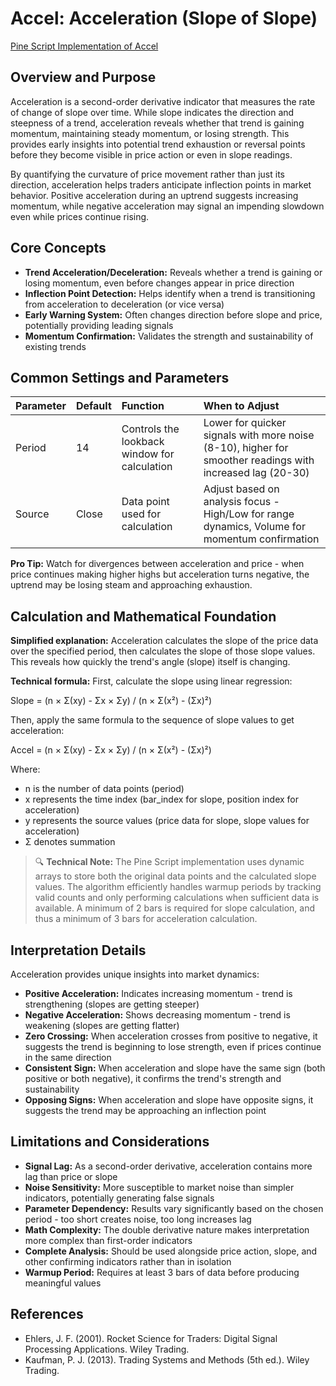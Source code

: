 # Accel: Acceleration (Slope of Slope)

[Pine Script Implementation of Accel](https://github.com/mihakralj/pinescript/blob/main/indicators/numerics/accel.pine)

## Overview and Purpose

Acceleration is a second-order derivative indicator that measures the rate of change of slope over time. While slope indicates the direction and steepness of a trend, acceleration reveals whether that trend is gaining momentum, maintaining steady momentum, or losing strength. This provides early insights into potential trend exhaustion or reversal points before they become visible in price action or even in slope readings.

By quantifying the curvature of price movement rather than just its direction, acceleration helps traders anticipate inflection points in market behavior. Positive acceleration during an uptrend suggests increasing momentum, while negative acceleration may signal an impending slowdown even while prices continue rising.

## Core Concepts

* **Trend Acceleration/Deceleration:** Reveals whether a trend is gaining or losing momentum, even before changes appear in price direction
* **Inflection Point Detection:** Helps identify when a trend is transitioning from acceleration to deceleration (or vice versa)
* **Early Warning System:** Often changes direction before slope and price, potentially providing leading signals
* **Momentum Confirmation:** Validates the strength and sustainability of existing trends

## Common Settings and Parameters

| Parameter | Default | Function | When to Adjust |
| :-------- | :------ | :------- | :------------ |
| Period | 14 | Controls the lookback window for calculation | Lower for quicker signals with more noise (8-10), higher for smoother readings with increased lag (20-30) |
| Source | Close | Data point used for calculation | Adjust based on analysis focus - High/Low for range dynamics, Volume for momentum confirmation |

**Pro Tip:** Watch for divergences between acceleration and price - when price continues making higher highs but acceleration turns negative, the uptrend may be losing steam and approaching exhaustion.

## Calculation and Mathematical Foundation

**Simplified explanation:**
Acceleration calculates the slope of the price data over the specified period, then calculates the slope of those slope values. This reveals how quickly the trend's angle (slope) itself is changing.

**Technical formula:**
First, calculate the slope using linear regression:

Slope = (n × Σ(xy) - Σx × Σy) / (n × Σ(x²) - (Σx)²)

Then, apply the same formula to the sequence of slope values to get acceleration:

Accel = (n × Σ(xy) - Σx × Σy) / (n × Σ(x²) - (Σx)²)

Where:
* n is the number of data points (period)
* x represents the time index (bar_index for slope, position index for acceleration)
* y represents the source values (price data for slope, slope values for acceleration)
* Σ denotes summation

> 🔍 **Technical Note:** The Pine Script implementation uses dynamic arrays to store both the original data points and the calculated slope values. The algorithm efficiently handles warmup periods by tracking valid counts and only performing calculations when sufficient data is available. A minimum of 2 bars is required for slope calculation, and thus a minimum of 3 bars for acceleration calculation.

## Interpretation Details

Acceleration provides unique insights into market dynamics:

* **Positive Acceleration:** Indicates increasing momentum - trend is strengthening (slopes are getting steeper)
* **Negative Acceleration:** Shows decreasing momentum - trend is weakening (slopes are getting flatter)
* **Zero Crossing:** When acceleration crosses from positive to negative, it suggests the trend is beginning to lose strength, even if prices continue in the same direction
* **Consistent Sign:** When acceleration and slope have the same sign (both positive or both negative), it confirms the trend's strength and sustainability
* **Opposing Signs:** When acceleration and slope have opposite signs, it suggests the trend may be approaching an inflection point

## Limitations and Considerations

* **Signal Lag:** As a second-order derivative, acceleration contains more lag than price or slope
* **Noise Sensitivity:** More susceptible to market noise than simpler indicators, potentially generating false signals
* **Parameter Dependency:** Results vary significantly based on the chosen period - too short creates noise, too long increases lag
* **Math Complexity:** The double derivative nature makes interpretation more complex than first-order indicators
* **Complete Analysis:** Should be used alongside price action, slope, and other confirming indicators rather than in isolation
* **Warmup Period:** Requires at least 3 bars of data before producing meaningful values

## References

* Ehlers, J. F. (2001). Rocket Science for Traders: Digital Signal Processing Applications. Wiley Trading.
* Kaufman, P. J. (2013). Trading Systems and Methods (5th ed.). Wiley Trading.
